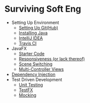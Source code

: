 # Surviving Soft Eng

- Setting Up Environment
  - [Setting Up Git(Hub)](setup/git.md)
  - [Installing Java](setup/java.md)
  - [IntelliJ IDEA](setup/intellij.md)
  - [Travis CI](setup/travis_ci.md)
- JavaFX
  - [Starter Code](javafx/starter_code.md)
  - [Responsiveness (or lack thereof)](javafx/responsiveness.md)
  - [Scene Switching](javafx/scene_switching.md)
  - [Multi-Controller Views](javafx/multi_controller_views.md)
- [Dependency Injection](DI/intro.md)
- Test Driven Development
  - [Unit Testing](tdd/unit_tests.md)
  - [TestFX](tdd/testfx.md)
  - [Mocking](tdd/mocking.md)
